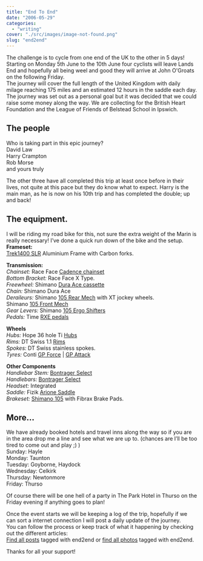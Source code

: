 ```yaml
---
title: "End To End"
date: "2006-05-29"
categories: 
  - "writing"
cover: "./src/images/image-not-found.png"
slug: "end2end"
---
```


The challenge is to cycle from one end of the UK to the other in 5 days!  
Starting on Monday 5th June to the 10th June four cyclists will leave Lands End and hopefully all being weel and good they will arrive at John O'Groats on the following Friday.  
The journey will cover the full length of the United Kingdom with daily milage reaching 175 miles and an estimated 12 hours in the saddle each day.  
The journey was set out as a personal goal but it was decided that we could raise some money along the way. We are collecting for the British Heart Foundation and the League of Friends of Belstead School in Ipswich.

## The people

Who is taking part in this epic journey?  
David Law  
Harry Crampton  
Rob Morse  
and yours truly

The other three have all completed this trip at least once before in their lives, not quite at this pace but they do know what to expect. Harry is the main man, as he is now on his 10th trip and has completed the double; up and back!

## The equipment.

I will be riding my road bike for this, not sure the extra weight of the Marin is really necessary! I’ve done a quick run down of the bike and the setup.  
**Frameset:**  
[Trek1400 SLR](http://static.flickr.com/71/157440389_af5f624f9f.jpg) Aluminium Frame with Carbon forks.

**Transmission:**  
_Chainset:_ Race Face [Cadence chainset](http://static.flickr.com/58/157420266_6e46a88486.jpg)  
_Bottom Bracket:_ Race Face X Type.  
_Freewheel:_ Shimano [Dura Ace cassette](http://static.flickr.com/47/157434573_9779d01769.jpg)  
_Chain:_ Shimano Dura Ace  
_Deraileurs:_ Shimano [105 Rear Mech](http://static.flickr.com/65/157418227_460a950261.jpg) with XT jockey wheels.  
Shimano [105 Front Mech](http://static.flickr.com/54/157419273_c8a8fdd667.jpg)  
_Gear Levers:_ Shimano [105 Ergo Shifters](http://static.flickr.com/66/157416481_41a84ed581.jpg)  
_Pedals:_ Time [RXE pedals](http://static.flickr.com/59/157422720_fc973b3b57.jpg)

**Wheels**  
_Hubs:_ Hope 36 hole Ti [Hubs](http://static.flickr.com/56/157421091_604a19d33b.jpg)  
_Rims:_ DT Swiss 1.1 [Rims](http://static.flickr.com/61/157423473_b527c5951b.jpg)  
_Spokes:_ DT Swiss stainless spokes.  
_Tyres:_ Conti [GP Force](http://static.flickr.com/69/157436448_ffccb23153.jpg) | [GP Attack](http://static.flickr.com/64/157424127_b1700906a1.jpg)

**Other Components**  
_Handlebar Stem:_ [Bontrager Select](http://static.flickr.com/65/157414347_e6876ee21a.jpg)  
_Handlebars:_ [Bontrager Select](http://static.flickr.com/58/157415527_6e607326e1.jpg)  
_Headset:_ Integrated  
_Saddle:_ Fizik [Arione Saddle](http://static.flickr.com/61/157438660_a2fc0e8f8f.jpg)  
_Brakeset:_ [Shimano 105](http://static.flickr.com/59/157435719_74fcff5e1a.jpg) with Fibrax Brake Pads.

## More…

We have already booked hotels and travel inns along the way so if you are in the area drop me a line and see what we are up to. (chances are I’ll be too tired to come out and play ;) )  
Sunday: Hayle  
Monday: Taunton  
Tuesday: Goyborne, Haydock  
Wednesday: Celkirk  
Thursday: Newtonmore  
Friday: Thurso

Of course there will be one hell of a party in The Park Hotel in Thurso on the Friday evening if anything goes to plan!

Once the event starts we will be keeping a log of the trip, hopefully if we can sort a internet connection I will post a daily update of the journey.  
You can follow the process or keep track of what it happening by checking out the different articles:  
[Find all posts](https://adamchamberlin.info/tagged/end2end) tagged with end2end or [find all photos](http://www.flickr.com/photos/funkylarma/tags/end2end/) tagged with end2end.

Thanks for all your support!
